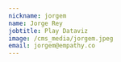 ```yaml
---
nickname: jorgem
name: Jorge Rey
jobtitle: Play Dataviz
image: /cms_media/jorgem.jpeg
email: jorgem@empathy.co
---
```

